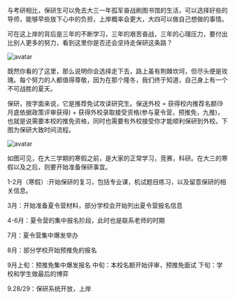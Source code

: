 与考研相比，保研生可以免去大三一年孤军奋战刷图书馆的生活，可以选择好些的导师，能够早些放下心中的负担，上岸概率会更大，大四可以做自己想做的事情。

可在这上岸的背后是三年的不断学习，三年的艰苦奋战，三年的心理压力，要付出比别人更多的努力，看到这里你是否还会坚持走保研这条路？

![avatar](https://cdn.jdysya.top/lsky/default/0/2023/10/08/65227f190c140.jpg)

既然你看的了这里，那么说明你会选择走下去，路上虽有荆棘坎坷，但尽头便是玫瑰。每个努力的人都值得尊敬，因为在那个隆冬，我们终于知道，自己身上有一个不可战胜的夏天。

保研，按字面来说，它是推荐免试攻读研究生。保送外校 = 获得校内推荐名额(9月底依据政策评审获得) + 获得外校录取接受资格(参与夏令营，预推免，九推)，也就是说需要本校的推免资格，同时也需要有外校接受你才能顺利保研到外校。下图为保研大致时间流程。

![avatar](https://cdn.jdysya.top/lsky/default/0/2023/10/08/65227d242f406.png)

如图可见，在大三学期的寒假之前，是大家的正常学习，竞赛，科研。在大三的寒假以及之后，则要开始准备保研事宜。

1-2月（寒假）:开始保研的复习，包括专业课，机试题目练习，以及留意保研的相关信息。

3月：开始准备夏令营材料，部分学校会开始列出夏令营报名信息

4-6月：夏令营的集中报名阶段，此时也是联系老师的时期

7月：夏令营集中爆发举办

8月：部分学校开始预推免的报名

9月上旬：预推免集中爆发报名 中旬：本校名额开始评审，预推免面试 下旬：学校和学生做最后的博弈

9.28/29：保研系统开放，上岸
